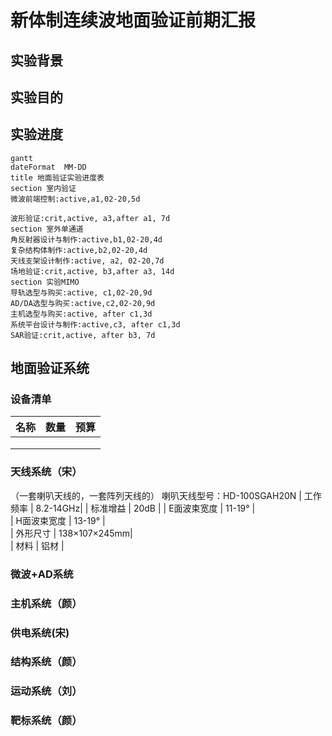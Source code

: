 # 新体制连续波地面验证前期汇报



## 实验背景



## 实验目的





## 实验进度

```mermaid
gantt
dateFormat  MM-DD
title 地面验证实验进度表
section 室内验证
微波前端控制:active,a1,02-20,5d

波形验证:crit,active, a3,after a1, 7d
section 室外单通道
角反射器设计与制作:active,b1,02-20,4d
复杂结构体制作:active,b2,02-20,4d
天线支架设计制作:active, a2, 02-20,7d
场地验证:crit,active, b3,after a3, 14d
section 实验MIMO
导轨选型与购买:active, c1,02-20,9d
AD/DA选型与购买:active,c2,02-20,9d
主机选型与购买:active, after c1,3d
系统平台设计与制作:active,c3, after c1,3d
SAR验证:crit,active, after b3, 7d
```









## 地面验证系统



### 设备清单

| 名称 | 数量 | 预算 |
| ---- | ---- | ---- |
|      |      |      |
|      |      |      |
|      |      |      |





### 天线系统（宋）

（一套喇叭天线的，一套阵列天线的）
喇叭天线型号：HD-100SGAH20N
|  工作频率   | 8.2-14GHz|
|  标准增益   | 20dB   | 
| E面波束宽度 | 11-19° |      
| H面波束宽度 | 13-19° |      
|  外形尺寸   | 138×107×245mm|     
|  材料       | 铝材  | 



### 微波+AD系统





### 主机系统（颜）





### 供电系统(宋)





### 结构系统（颜）





### 运动系统（刘）



### 靶标系统（颜）

